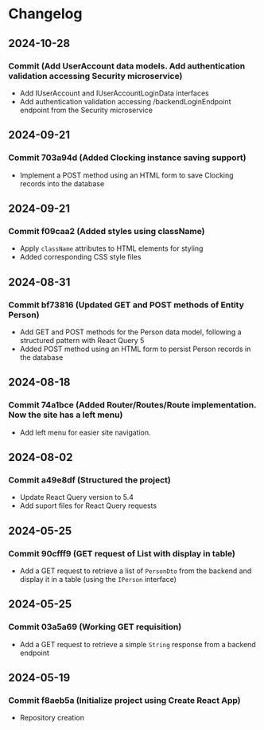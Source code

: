 # Changelog

## 2024-10-28
### Commit  (Add UserAccount data models. Add authentication validation accessing Security microservice)
- Add IUserAccount and IUserAccountLoginData interfaces
- Add authentication validation accessing /backendLoginEndpoint endpoint from the Security microservice

## 2024-09-21
### Commit 703a94d (Added Clocking instance saving support)
- Implement a POST method using an HTML form to save Clocking records into the database

## 2024-09-21
### Commit f09caa2 (Added styles using className)
- Apply `className` attributes to HTML elements for styling
- Added corresponding CSS style files

## 2024-08-31
### Commit bf73816 (Updated GET and POST methods of Entity Person)
- Add GET and POST methods for the Person data model, following a structured pattern with React Query 5
- Added POST method using an HTML form to persist Person records in the database

## 2024-08-18
### Commit 74a1bce (Added Router/Routes/Route implementation. Now the site has a left menu)
- Add left menu for easier site navigation.

## 2024-08-02
### Commit a49e8df (Structured the project)
- Update React Query version to 5.4
- Add suport files for React Query requests

## 2024-05-25
### Commit 90cfff9 (GET request of List<PersonDto> with display in table)
- Add a GET request to retrieve a list of `PersonDto` from the backend and display it in a table (using the `IPerson` interface)

## 2024-05-25
### Commit 03a5a69 (Working GET requisition)
- Add a GET request to retrieve a simple `String` response from a backend endpoint

## 2024-05-19
### Commit f8aeb5a (Initialize project using Create React App)
- Repository creation

